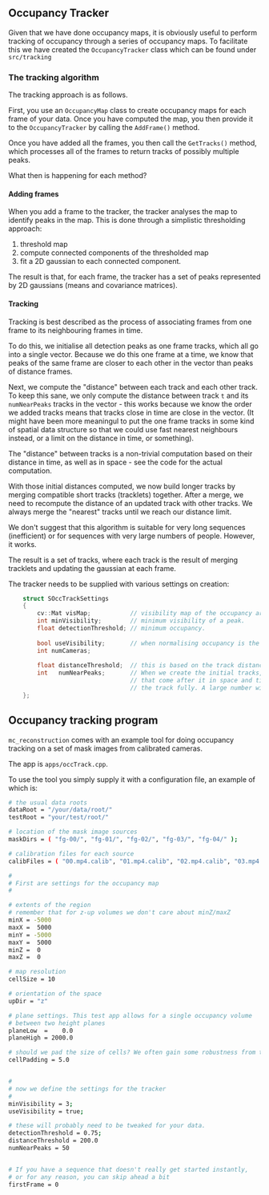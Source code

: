 ## Occupancy Tracker

Given that we have done occupancy maps, it is obviously useful to perform tracking of occupancy through a series of occupancy maps. To facilitate this we have created the `OccupancyTracker` class which can be found under `src/tracking`


### The tracking algorithm

The tracking approach is as follows.

First, you use an `OccupancyMap` class to create occupancy maps for each frame of your data. Once you have computed the map, you then provide it to the `OccupancyTracker` by calling the `AddFrame()` method.

Once you have added all the frames, you then call the `GetTracks()` method, which processes all of the frames to return tracks of possibly multiple peaks.

What then is happening for each method?

#### Adding frames

When you add a frame to the tracker, the tracker analyses the map to identify peaks in the map. This is done through a simplistic thresholding approach:

  1) threshold map
  2) compute connected components of the thresholded map
  3) fit a 2D gaussian to each connected component.

The result is that, for each frame, the tracker has a set of peaks represented by 2D gaussians (means and covariance matrices).

#### Tracking

Tracking is best described as the process of associating frames from one frame to its neighbouring frames in time.

To do this, we initialise all detection peaks as one frame tracks, which all go into a single vector. Because we do this one frame at a time, we know that peaks of the same frame are closer to each other in the vector than peaks of distance frames.

Next, we compute the "distance" between each track and each other track. To keep this sane, we only compute the distance between track `t` and its `numNearPeaks` tracks in the vector - this works because we know the order we added tracks means that tracks close in time are close in the vector. (It might have been more meaningul to put the one frame tracks in some kind of spatial data structure so that we could use fast nearest neighbours instead, or a limit on the distance in time, or something).

The "distance" between tracks is a non-trivial computation based on their distance in time, as well as in space - see the code for the actual computation.

With those initial distances computed, we now build longer tracks by merging compatible short tracks (tracklets) together. After a merge, we need to recompute the distance of an updated track with other tracks. We always merge the "nearest" tracks until we reach our distance limit.

We don't suggest that this algorithm is suitable for very long sequences (inefficient) or for sequences with very large numbers of people. However, it works.

The result is a set of tracks, where each track is the result of merging tracklets and updating the gaussian at each frame.

The tracker needs to be supplied with various settings on creation:

```cpp
	struct SOccTrackSettings
	{
		cv::Mat visMap;           // visibility map of the occupancy area.
		int minVisibility;        // minimum visibility of a peak.
		float detectionThreshold; // minimum occupancy.
		
		bool useVisibility;       // when normalising occupancy is the computation count/cameras  or count/visibility?
		int numCameras;
		
		float distanceThreshold;  // this is based on the track distance, which is spatialDistance + log( timeDistance )
		int   numNearPeaks;       // When we create the initial tracks, we compute the distance vs. the numNearPeaks 
		                          // that come after it in space and time. A small number might mean you don't connect 
		                          // the track fully. A large number will mean a lot of redundant calculation.
	};
```

## Occupancy tracking program

`mc_reconstruction` comes with an example tool for doing occupancy tracking on a set of mask images from calibrated cameras.

The app is `apps/occTrack.cpp`.

To use the tool you simply supply it with a configuration file, an example of which is:

```bash
# the usual data roots
dataRoot = "/your/data/root/"
testRoot = "your/test/root/"

# location of the mask image sources
maskDirs = ( "fg-00/", "fg-01/", "fg-02/", "fg-03/", "fg-04/" );

# calibration files for each source
calibFiles = ( "00.mp4.calib", "01.mp4.calib", "02.mp4.calib", "03.mp4.calib", "04.mp4.calib");

#
# First are settings for the occupancy map
#

# extents of the region
# remember that for z-up volumes we don't care about minZ/maxZ
minX = -5000
maxX =  5000
minY = -5000
maxY =  5000
minZ =  0
maxZ =  0

# map resolution
cellSize = 10

# orientation of the space
upDir = "z"

# plane settings. This test app allows for a single occupancy volume 
# between two height planes
planeLow  =    0.0
planeHigh = 2000.0

# should we pad the size of cells? We often gain some robustness from this.
cellPadding = 5.0


#
# now we define the settings for the tracker 
#
minVisibility = 3;
useVisibility = true;

# these will probably need to be tweaked for your data.
detectionThreshold = 0.75;
distanceThreshold = 200.0
numNearPeaks = 50


# If you have a sequence that doesn't really get started instantly,
# or for any reason, you can skip ahead a bit
firstFrame = 0

```
